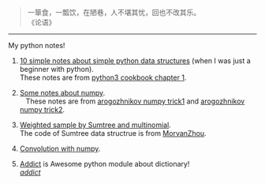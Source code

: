 > 一箪食，一瓢饮，在陋巷，人不堪其忧，回也不改其乐。       
> 《论语》

----
My python notes!


1. [10 simple notes about simple python data structures](https://github.com/smsxgz/python-notes/blob/master/data-structure-notes) (when I was just a beginner with python).    
    These notes are from [python3 cookbook chapter 1](http://python3-cookbook.readthedocs.io/zh_CN/latest/c01).
    <br>


2. [Some notes about numpy](https://github.com/smsxgz/python-notes/blob/master/numpy-notes.md).  
    These notes are from [arogozhnikov numpy trick1](http://arogozhnikov.github.io/2015/09/29/NumpyTipsAndTricks1.html) and [arogozhnikov numpy trick2](http://arogozhnikov.github.io/2015/09/30/NumpyTipsAndTricks2.html).
   <br>

3. [Weighted sample by Sumtree and multinomial](https://github.com/smsxgz/python-notes/blob/master/weighted_sample.py).      
    The code of Sumtree data structrue is from [MorvanZhou](https://github.com/MorvanZhou/Reinforcement-learning-with-tensorflow/blob/master/contents/5.2_Prioritized_Replay_DQN/RL_brain.py).
    <br>

4. [Convolution with numpy](https://github.com/smsxgz/python-notes/blob/master/convolution.py).
    <br>

5. [Addict](https://github.com/smsxgz/python-notes/blob/master/addict.md) is Awesome python module about dictionary!      
    [_addict_](https://github.com/mewwts/addict)
    <br>
